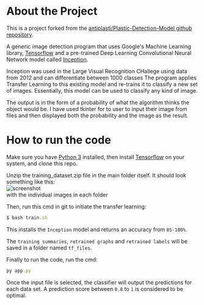 # About the Project
This is a project forked from the [antiplasti/Plastic-Detection-Model github repository](https://github.com/antiplasti/Plastic-Detection-Model).

A generic image detection program that uses Google's Machine Learning library, [Tensorflow](https://www.tensorflow.org/) and a pre-trained Deep Learning Convolutional Neural Network model called [Inception](https://research.googleblog.com/2016/03/train-your-own-image-classifier-with.html).

Inception was used in the Large Visual Recognition CHallege using data from 2012 and can differentiate between 1000 classes The program applies Transfer Learning to this existing model and re-trains it to classify a new set of images. Essentially, this model can be used to classify any kind of image.

The output is in the form of a probability of what the algorithm thinks the object would be. I have used tkinter for to user to input their image from files and then displayed both the probability and the image as the result.

# How to run the code
Make sure you have [Python 3](https://www.python.org/downloads/) installed, then install [Tensorflow](https://www.tensorflow.org/install/) on your system, and clone this repo.

Unzip the training_dataset.zip file in the main folder itself. It should look something like this:
<br>
![screenshot](https://user-images.githubusercontent.com/111407501/223183207-1262d2fd-e0c0-42f5-8977-593f703c71c2.png)
<br>
with the individual images in each folder

Then, run this cmd in git to initiate the transfer learning:
```javascript
$ bash train.sh
```
This installs the ``Inception`` model and returns an accuracy from ``85-100%``.

The ``training summaries``, ``retrained graphs`` and ``retrained labels`` will be saved in a folder named ``tf_files``.

Finally to run the code, run the cmd:
```javascript
py app.py
```

Once the input file is selected, the classifier will output the predictions for each data set. A prediction score between ``0.8`` to ``1`` is considered to be optimal.
